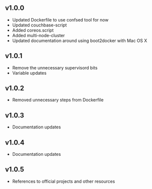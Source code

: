 ## v1.0.0

- Updated Dockerfile to use confsed tool for now
- Updated couchbase-script
- Added coreos.script
- Added multi-node-cluster
- Updated documentation around using boot2docker with Mac OS X

## v1.0.1

- Remove the unnecessary supervisord bits
- Variable updates

## v1.0.2

- Removed unnecessary steps from Dockerfile

## v1.0.3

- Documentation updates

## v1.0.4

- Documentation updates

## v1.0.5

- References to official projects and other resources
